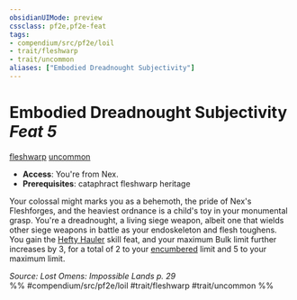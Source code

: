 ```yaml
---
obsidianUIMode: preview
cssclass: pf2e,pf2e-feat
tags:
- compendium/src/pf2e/loil
- trait/fleshwarp
- trait/uncommon
aliases: ["Embodied Dreadnought Subjectivity"]
---
```

# Embodied Dreadnought Subjectivity  *Feat 5*  
[fleshwarp](rules/traits/fleshwarp-loag.md)  [uncommon](rules/traits/uncommon.md)  

- **Access**: You're from Nex.
- **Prerequisites**: cataphract fleshwarp heritage

Your colossal might marks you as a behemoth, the pride of Nex's Fleshforges, and the heaviest ordnance is a child's toy in your monumental grasp. You're a dreadnought, a living siege weapon, albeit one that wields other siege weapons in battle as your endoskeleton and flesh toughens. You gain the [Hefty Hauler](compendium/feats/hefty-hauler.md) skill feat, and your maximum Bulk limit further increases by 3, for a total of 2 to your [encumbered](rules/conditions.md#Encumbered) limit and 5 to your maximum limit.

*Source: Lost Omens: Impossible Lands p. 29*  
%% #compendium/src/pf2e/loil #trait/fleshwarp #trait/uncommon %%